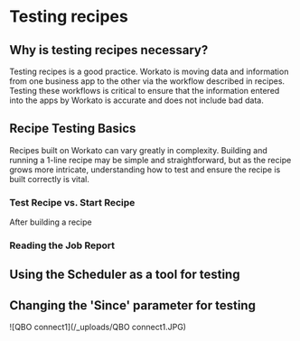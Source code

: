# Testing recipes

## Why is testing recipes necessary?
Testing recipes is a good practice. Workato is moving data and information from one business app to the other via the workflow described in recipes. Testing these workflows is critical to ensure that the information entered into the apps by Workato is accurate and does not include bad data. 


## Recipe Testing Basics
Recipes built on Workato can vary greatly in complexity. Building and running a 1-line recipe may be simple and straightforward, but as the recipe grows more intricate, understanding how to test and ensure the recipe is built correctly is vital.

### Test Recipe vs. Start Recipe
After building a recipe

### Reading the Job Report




## Using the Scheduler as a tool for testing


## Changing the 'Since' parameter for testing

![QBO connect1](/_uploads/QBO connect1.JPG)


